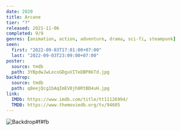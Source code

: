 ```yaml
---
date: 2020
title: Arcane
tier: "?"
released: 2021-11-06
completed: 9/9
genres: [animation, action, adventure, drama, sci-fi, steampunk]
seen:
  first: "2022-09-03T17:01:00+07:00"
  last: "2022-09-03T23:09:00+07:00"
poster:
  source: tmdb
  path: 3YBpdwJwLecxGDguVITeDBP0kTd.jpg
backdrop:
  source: tmdb
  path: q8eejQcg1bAqImEV8jh8RtBD4uH.jpg
link:
  IMDb: https://www.imdb.com/title/tt11126994/
  TMDB: https://www.themoviedb.org/tv/94605
---
```


![Backdrop#f#fb](https://image.tmdb.org/t/p/w1280/tOwd1kLWFeQXwrtCnSQrIMmrX6V.jpg "Source: TMDB")
